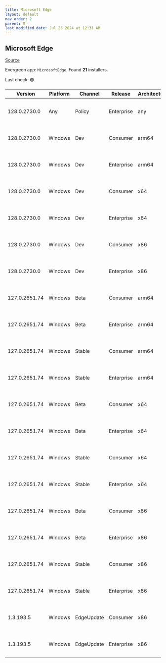 ```yaml
---
title: Microsoft Edge
layout: default
nav_order: 2
parent: M
last_modified_date: Jul 26 2024 at 12:31 AM
---
```


## Microsoft Edge

[Source](https://www.microsoft.com/edge)

Evergreen app: `MicrosoftEdge`. Found **21** installers.

Last check: 🟢

| Version       | Platform | Channel    | Release    | Architecture | Hash                                                             | URI                                                                                                                                                                                                                                                                                                                    |
| ------------- | -------- | ---------- | ---------- | ------------ | ---------------------------------------------------------------- | ---------------------------------------------------------------------------------------------------------------------------------------------------------------------------------------------------------------------------------------------------------------------------------------------------------------------- |
| 128.0.2730.0  | Any      | Policy     | Enterprise | any          | 958601EE673DC83AFCA22951F3AE45F438087E9E881BB987E418B8B41B6FDA13 | [https://msedge.sf.dl.delivery.mp.microsoft.com/filestreamingservice/files/78320509-9077-4f6a-baf7-2695fd4bb6ce/MicrosoftEdgePolicyTemplates.cab](https://msedge.sf.dl.delivery.mp.microsoft.com/filestreamingservice/files/78320509-9077-4f6a-baf7-2695fd4bb6ce/MicrosoftEdgePolicyTemplates.cab)                     |
| 128.0.2730.0  | Windows  | Dev        | Consumer   | arm64        | F489555149CE67D23FDA59B79BFA447FD2FE069F4991618F836E7CB05B044ECC | [https://msedge.sf.dl.delivery.mp.microsoft.com/filestreamingservice/files/2bd548e0-5f52-4a25-826f-57d6fcff076e/MicrosoftEdgeDevEnterpriseARM64.msi](https://msedge.sf.dl.delivery.mp.microsoft.com/filestreamingservice/files/2bd548e0-5f52-4a25-826f-57d6fcff076e/MicrosoftEdgeDevEnterpriseARM64.msi)               |
| 128.0.2730.0  | Windows  | Dev        | Enterprise | arm64        | F489555149CE67D23FDA59B79BFA447FD2FE069F4991618F836E7CB05B044ECC | [https://msedge.sf.dl.delivery.mp.microsoft.com/filestreamingservice/files/2bd548e0-5f52-4a25-826f-57d6fcff076e/MicrosoftEdgeDevEnterpriseARM64.msi](https://msedge.sf.dl.delivery.mp.microsoft.com/filestreamingservice/files/2bd548e0-5f52-4a25-826f-57d6fcff076e/MicrosoftEdgeDevEnterpriseARM64.msi)               |
| 128.0.2730.0  | Windows  | Dev        | Consumer   | x64          | 9648C7A7F10617E0081DFC9DF0CC18BD4CABDE07F7A8950F03CC61FFF7C25704 | [https://msedge.sf.dl.delivery.mp.microsoft.com/filestreamingservice/files/09d367c3-cb89-453a-baf9-0293e299dd91/MicrosoftEdgeDevEnterpriseX64.msi](https://msedge.sf.dl.delivery.mp.microsoft.com/filestreamingservice/files/09d367c3-cb89-453a-baf9-0293e299dd91/MicrosoftEdgeDevEnterpriseX64.msi)                   |
| 128.0.2730.0  | Windows  | Dev        | Enterprise | x64          | 9648C7A7F10617E0081DFC9DF0CC18BD4CABDE07F7A8950F03CC61FFF7C25704 | [https://msedge.sf.dl.delivery.mp.microsoft.com/filestreamingservice/files/09d367c3-cb89-453a-baf9-0293e299dd91/MicrosoftEdgeDevEnterpriseX64.msi](https://msedge.sf.dl.delivery.mp.microsoft.com/filestreamingservice/files/09d367c3-cb89-453a-baf9-0293e299dd91/MicrosoftEdgeDevEnterpriseX64.msi)                   |
| 128.0.2730.0  | Windows  | Dev        | Consumer   | x86          | C5FABD86EA483DC145E2FBBA6E4F20A1C4C7DD60B2134B1CD7FDA9A4C00B183B | [https://msedge.sf.dl.delivery.mp.microsoft.com/filestreamingservice/files/ad67a010-fa3a-44a7-97de-4c77e1075b0b/MicrosoftEdgeDevEnterpriseX86.msi](https://msedge.sf.dl.delivery.mp.microsoft.com/filestreamingservice/files/ad67a010-fa3a-44a7-97de-4c77e1075b0b/MicrosoftEdgeDevEnterpriseX86.msi)                   |
| 128.0.2730.0  | Windows  | Dev        | Enterprise | x86          | C5FABD86EA483DC145E2FBBA6E4F20A1C4C7DD60B2134B1CD7FDA9A4C00B183B | [https://msedge.sf.dl.delivery.mp.microsoft.com/filestreamingservice/files/ad67a010-fa3a-44a7-97de-4c77e1075b0b/MicrosoftEdgeDevEnterpriseX86.msi](https://msedge.sf.dl.delivery.mp.microsoft.com/filestreamingservice/files/ad67a010-fa3a-44a7-97de-4c77e1075b0b/MicrosoftEdgeDevEnterpriseX86.msi)                   |
| 127.0.2651.74 | Windows  | Beta       | Consumer   | arm64        | A03AB45FA3CDC4BEAA1BB069957A6BA86D01097B270DC39693736033036C56A0 | [https://msedge.sf.dl.delivery.mp.microsoft.com/filestreamingservice/files/320fb669-5184-4bf0-ab18-87ccfe72c096/MicrosoftEdgeBetaEnterpriseARM64.msi](https://msedge.sf.dl.delivery.mp.microsoft.com/filestreamingservice/files/320fb669-5184-4bf0-ab18-87ccfe72c096/MicrosoftEdgeBetaEnterpriseARM64.msi)             |
| 127.0.2651.74 | Windows  | Beta       | Enterprise | arm64        | A03AB45FA3CDC4BEAA1BB069957A6BA86D01097B270DC39693736033036C56A0 | [https://msedge.sf.dl.delivery.mp.microsoft.com/filestreamingservice/files/320fb669-5184-4bf0-ab18-87ccfe72c096/MicrosoftEdgeBetaEnterpriseARM64.msi](https://msedge.sf.dl.delivery.mp.microsoft.com/filestreamingservice/files/320fb669-5184-4bf0-ab18-87ccfe72c096/MicrosoftEdgeBetaEnterpriseARM64.msi)             |
| 127.0.2651.74 | Windows  | Stable     | Consumer   | arm64        | 99943C5F0BFE5427C9980AF8F8EA43E8252A9E2607F4851B8B8A27BB49860B4C | [https://msedge.sf.dl.delivery.mp.microsoft.com/filestreamingservice/files/62a8f579-3686-43fe-a0db-10f91d71a944/MicrosoftEdgeEnterpriseARM64.msi](https://msedge.sf.dl.delivery.mp.microsoft.com/filestreamingservice/files/62a8f579-3686-43fe-a0db-10f91d71a944/MicrosoftEdgeEnterpriseARM64.msi)                     |
| 127.0.2651.74 | Windows  | Stable     | Enterprise | arm64        | 99943C5F0BFE5427C9980AF8F8EA43E8252A9E2607F4851B8B8A27BB49860B4C | [https://msedge.sf.dl.delivery.mp.microsoft.com/filestreamingservice/files/62a8f579-3686-43fe-a0db-10f91d71a944/MicrosoftEdgeEnterpriseARM64.msi](https://msedge.sf.dl.delivery.mp.microsoft.com/filestreamingservice/files/62a8f579-3686-43fe-a0db-10f91d71a944/MicrosoftEdgeEnterpriseARM64.msi)                     |
| 127.0.2651.74 | Windows  | Beta       | Consumer   | x64          | 65BD84278ECE6230AEB8E2C7FED20BCA5FE30BD2AA3C61311278D7D92C4BE691 | [https://msedge.sf.dl.delivery.mp.microsoft.com/filestreamingservice/files/c41b2f3c-44b2-43da-968a-4005a70ead71/MicrosoftEdgeBetaEnterpriseX64.msi](https://msedge.sf.dl.delivery.mp.microsoft.com/filestreamingservice/files/c41b2f3c-44b2-43da-968a-4005a70ead71/MicrosoftEdgeBetaEnterpriseX64.msi)                 |
| 127.0.2651.74 | Windows  | Beta       | Enterprise | x64          | 65BD84278ECE6230AEB8E2C7FED20BCA5FE30BD2AA3C61311278D7D92C4BE691 | [https://msedge.sf.dl.delivery.mp.microsoft.com/filestreamingservice/files/c41b2f3c-44b2-43da-968a-4005a70ead71/MicrosoftEdgeBetaEnterpriseX64.msi](https://msedge.sf.dl.delivery.mp.microsoft.com/filestreamingservice/files/c41b2f3c-44b2-43da-968a-4005a70ead71/MicrosoftEdgeBetaEnterpriseX64.msi)                 |
| 127.0.2651.74 | Windows  | Stable     | Consumer   | x64          | D8E97029246E5E2ED79A263CFE834D1A06B725552232A158241D6500151D1B61 | [https://msedge.sf.dl.delivery.mp.microsoft.com/filestreamingservice/files/f99bf7d5-77f2-4659-81e7-4e9bed513374/MicrosoftEdgeEnterpriseX64.msi](https://msedge.sf.dl.delivery.mp.microsoft.com/filestreamingservice/files/f99bf7d5-77f2-4659-81e7-4e9bed513374/MicrosoftEdgeEnterpriseX64.msi)                         |
| 127.0.2651.74 | Windows  | Stable     | Enterprise | x64          | D8E97029246E5E2ED79A263CFE834D1A06B725552232A158241D6500151D1B61 | [https://msedge.sf.dl.delivery.mp.microsoft.com/filestreamingservice/files/f99bf7d5-77f2-4659-81e7-4e9bed513374/MicrosoftEdgeEnterpriseX64.msi](https://msedge.sf.dl.delivery.mp.microsoft.com/filestreamingservice/files/f99bf7d5-77f2-4659-81e7-4e9bed513374/MicrosoftEdgeEnterpriseX64.msi)                         |
| 127.0.2651.74 | Windows  | Beta       | Consumer   | x86          | 877B9D9DA7077ABE861B264BC50ABC9828CD4EF60C495D34163DE94E73CB1717 | [https://msedge.sf.dl.delivery.mp.microsoft.com/filestreamingservice/files/20e582f8-8ff8-4614-a348-9ce4941873eb/MicrosoftEdgeBetaEnterpriseX86.msi](https://msedge.sf.dl.delivery.mp.microsoft.com/filestreamingservice/files/20e582f8-8ff8-4614-a348-9ce4941873eb/MicrosoftEdgeBetaEnterpriseX86.msi)                 |
| 127.0.2651.74 | Windows  | Beta       | Enterprise | x86          | 877B9D9DA7077ABE861B264BC50ABC9828CD4EF60C495D34163DE94E73CB1717 | [https://msedge.sf.dl.delivery.mp.microsoft.com/filestreamingservice/files/20e582f8-8ff8-4614-a348-9ce4941873eb/MicrosoftEdgeBetaEnterpriseX86.msi](https://msedge.sf.dl.delivery.mp.microsoft.com/filestreamingservice/files/20e582f8-8ff8-4614-a348-9ce4941873eb/MicrosoftEdgeBetaEnterpriseX86.msi)                 |
| 127.0.2651.74 | Windows  | Stable     | Consumer   | x86          | 4FEC5C270DC3BFE729C5F23C0614EFDF24E90DEBDE6D35A585B16CDFBDDB8979 | [https://msedge.sf.dl.delivery.mp.microsoft.com/filestreamingservice/files/7dd9aedf-8e32-4c45-b55e-3a6ff14c3314/MicrosoftEdgeEnterpriseX86.msi](https://msedge.sf.dl.delivery.mp.microsoft.com/filestreamingservice/files/7dd9aedf-8e32-4c45-b55e-3a6ff14c3314/MicrosoftEdgeEnterpriseX86.msi)                         |
| 127.0.2651.74 | Windows  | Stable     | Enterprise | x86          | 4FEC5C270DC3BFE729C5F23C0614EFDF24E90DEBDE6D35A585B16CDFBDDB8979 | [https://msedge.sf.dl.delivery.mp.microsoft.com/filestreamingservice/files/7dd9aedf-8e32-4c45-b55e-3a6ff14c3314/MicrosoftEdgeEnterpriseX86.msi](https://msedge.sf.dl.delivery.mp.microsoft.com/filestreamingservice/files/7dd9aedf-8e32-4c45-b55e-3a6ff14c3314/MicrosoftEdgeEnterpriseX86.msi)                         |
| 1.3.193.5     | Windows  | EdgeUpdate | Consumer   | x86          | C3F6687B55CA40130067D38AF5488695A1987F622CDB9647FF8FE9A2FD1A61F0 | [https://msedge.sf.dl.delivery.mp.microsoft.com/filestreamingservice/files/5eea6acd-de06-44cb-8c27-89955912a28c/MicrosoftEdgeUpdateSetup_X86_1.3.193.5.exe](https://msedge.sf.dl.delivery.mp.microsoft.com/filestreamingservice/files/5eea6acd-de06-44cb-8c27-89955912a28c/MicrosoftEdgeUpdateSetup_X86_1.3.193.5.exe) |
| 1.3.193.5     | Windows  | EdgeUpdate | Enterprise | x86          | C3F6687B55CA40130067D38AF5488695A1987F622CDB9647FF8FE9A2FD1A61F0 | [https://msedge.sf.dl.delivery.mp.microsoft.com/filestreamingservice/files/5eea6acd-de06-44cb-8c27-89955912a28c/MicrosoftEdgeUpdateSetup_X86_1.3.193.5.exe](https://msedge.sf.dl.delivery.mp.microsoft.com/filestreamingservice/files/5eea6acd-de06-44cb-8c27-89955912a28c/MicrosoftEdgeUpdateSetup_X86_1.3.193.5.exe) |
